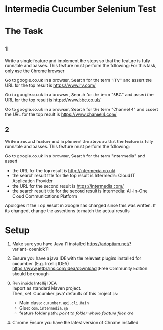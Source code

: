 Intermedia Cucumber Selenium Test 
===========================  


# The Task  
## 1
Write a single feature and implement the steps so that the feature is fully runnable and passes. This feature must perform the following:
For this task, only use the Chrome browser

Go to google.co.uk in a browser, Search for the term "ITV" and assert the URL for the top result is https://www.itv.com/

Go to google.co.uk in a browser, Search for the term "BBC" and assert the URL for the top result is https://www.bbc.co.uk/

Go to google.co.uk in a browser, Search for the term "Channel 4" and assert the URL for the top result is https://www.channel4.com/


## 2
Write a second feature and implement the steps so that the feature is fully runnable and passes. This feature must perform the following:

Go to google.co.uk in a browser, Search for the term "intermedia" and assert
* the URL for the top result is http://intermedia.co.uk/ 
* the search result title for the top result is Intermedia: Cloud IT Application Provider
* the URL for the second result is https://intermedia.com/
* the search result title for the second result is Intermedia: All-In-One Cloud Communications Platform


Apologies if the Top Result in Google has changed since this was written. If its changed, change the assertions to match the actual results

   

# Setup      
 
1. Make sure you have Java 11 installed
    https://adoptium.net/?variant=openjdk11

2. Ensure you have a java IDE with the relevant plugins installed for cucumber. (E.g. Intellij IDEA)     
    https://www.jetbrains.com/idea/download  (Free Community Edition should be enough)

3. Run inside Intellij IDEA    
    Import as standard Maven project.    
    Then, set 'Cucumber java' defaults of this project as:    
    - Main class: `cucumber.api.cli.Main`       
    - Glue: `com.intermedia.qa`      
    - feature folder path: _point to folder where feature files are_  
    
 4. Chrome
 Ensure you have the latest version of Chrome installed
